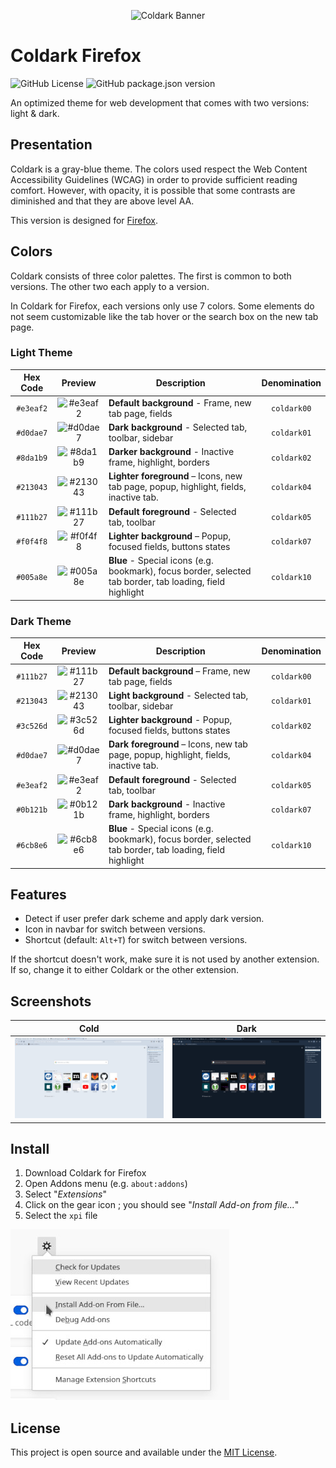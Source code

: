 <p align="center">
    <img src="assets/coldark-banner.png" alt="Coldark Banner" width="400" />
</p>

# Coldark Firefox

![GitHub License](https://img.shields.io/github/license/ArmandPhilippot/coldark-firefox?colorA=213043&color=d0dae7&logo=Github&logoColor=e3eaf2&style=for-the-badge) ![GitHub package.json version](https://img.shields.io/github/package-json/v/ArmandPhilippot/coldark-firefox?colorA=213043&color=d0dae7&logo=Github&logoColor=e3eaf2&style=for-the-badge)

An optimized theme for web development that comes with two versions: light & dark.

## Presentation

Coldark is a gray-blue theme. The colors used respect the Web Content Accessibility Guidelines (WCAG) in order to provide sufficient reading comfort. However, with opacity, it is possible that some contrasts are diminished and that they are above level AA.

This version is designed for [Firefox](https://www.mozilla.org/fr/firefox/).

## Colors

Coldark consists of three color palettes. The first is common to both versions. The other two each apply to a version.

In Coldark for Firefox, each versions only use 7 colors. Some elements do not seem customizable like the tab hover or the search box on the new tab page.

### Light Theme

| Hex Code | Preview | Description | Denomination |
| :-: | :-: | --- | :-: |
| `#e3eaf2` | ![#e3eaf2][#e3eaf2] | **Default background** - Frame, new tab page, fields | `coldark00` |
| `#d0dae7` | ![#d0dae7][#d0dae7] | **Dark background** - Selected tab, toolbar, sidebar | `coldark01` |
| `#8da1b9` | ![#8da1b9][#8da1b9] | **Darker background** - Inactive frame, highlight, borders | `coldark02` |
| `#213043` | ![#213043][#213043] | **Lighter foreground** – Icons, new tab page, popup, highlight, fields, inactive tab. | `coldark04` |
| `#111b27` | ![#111b27][#111b27] | **Default foreground** - Selected tab, toolbar | `coldark05` |
| `#f0f4f8` | ![#f0f4f8][#f0f4f8] | **Lighter background** – Popup, focused fields, buttons states | `coldark07` |
| `#005a8e` | ![#005a8e][#005a8e] | **Blue** - Special icons (e.g. bookmark), focus border, selected tab border, tab loading, field highlight | `coldark10` |

### Dark Theme

| Hex Code | Preview | Description | Denomination |
| :-: | :-: | --- | :-: |
| `#111b27` | ![#111b27][#111b27] | **Default background** – Frame, new tab page, fields | `coldark00` |
| `#213043` | ![#213043][#213043] | **Light background** - Selected tab, toolbar, sidebar | `coldark01` |
| `#3c526d` | ![#3c526d][#3c526d] | **Lighter background** - Popup, focused fields, buttons states | `coldark02` |
| `#d0dae7` | ![#d0dae7][#d0dae7] | **Dark foreground** – Icons, new tab page, popup, highlight, fields, inactive tab. | `coldark04` |
| `#e3eaf2` | ![#e3eaf2][#e3eaf2] | **Default foreground** - Selected tab, toolbar | `coldark05` |
| `#0b121b` | ![#0b121b][#0b121b] | **Dark background** - Inactive frame, highlight, borders | `coldark07` |
| `#6cb8e6` | ![#6cb8e6][#6cb8e6] | **Blue** - Special icons (e.g. bookmark), focus border, selected tab border, tab loading, field highlight | `coldark10` |

## Features

- Detect if user prefer dark scheme and apply dark version.
- Icon in navbar for switch between versions.
- Shortcut (default: `Alt+T`) for switch between versions.

If the shortcut doesn't work, make sure it is not used by another extension. If so, change it to either Coldark or the other extension.

## Screenshots

| Cold | Dark |
| :-: | :-: |
| ![Coldark Cold](./assets/img/coldark-cold-firefox.jpg) | ![Coldark Dark](./assets/img/coldark-dark-firefox.jpg) |

## Install

1. Download Coldark for Firefox
2. Open Addons menu (e.g. `about:addons`)
3. Select "_Extensions_"
4. Click on the gear icon ; you should see "_Install Add-on from file..._"
5. Select the `xpi` file

![Install Coldark Firefox](./assets/img/install-coldark-firefox.jpg)

## License

This project is open source and available under the [MIT License](https://github.com/ArmandPhilippot/coldark-firefox/blob/master/LICENSE).

<!-- REFERENCES -->

<!-- UI Colors -->

[#f0f4f8]: https://placehold.it/20/f0f4f8/000000?text=+
[#e3eaf2]: https://placehold.it/20/e3eaf2/000000?text=+
[#d0dae7]: https://placehold.it/20/d0dae7/000000?text=+
[#8da1b9]: https://placehold.it/20/8da1b9/000000?text=+
[#3c526d]: https://placehold.it/20/3c526d/000000?text=+
[#213043]: https://placehold.it/20/213043/000000?text=+
[#111b27]: https://placehold.it/20/111b27/000000?text=+
[#0b121b]: https://placehold.it/20/0b121b/000000?text=+

<!-- Syntax - Light Theme Colors -->

[#c70100]: https://placehold.it/20/c70100/000000?text=+
[#116b00]: https://placehold.it/20/116b00/000000?text=+
[#755f00]: https://placehold.it/20/755f00/000000?text=+
[#005a8e]: https://placehold.it/20/005a8e/000000?text=+
[#af00af]: https://placehold.it/20/af00af/000000?text=+
[#006d6d]: https://placehold.it/20/006d6d/000000?text=+
[#7c00aa]: https://placehold.it/20/7c00aa/000000?text=+
[#a04900]: https://placehold.it/20/a04900/000000?text=+

<!-- Syntax - Dark Theme Colors -->

[#f57a73]: https://placehold.it/20/f57a73/000000?text=+
[#91d076]: https://placehold.it/20/91d076/000000?text=+
[#e6d37a]: https://placehold.it/20/e6d37a/000000?text=+
[#6cb8e6]: https://placehold.it/20/6cb8e6/000000?text=+
[#f4adf4]: https://placehold.it/20/f4adf4/000000?text=+
[#66cccc]: https://placehold.it/20/66cccc/000000?text=+
[#c699e3]: https://placehold.it/20/c699e3/000000?text=+
[#e9ae7e]: https://placehold.it/20/e9ae7e/000000?text=+
